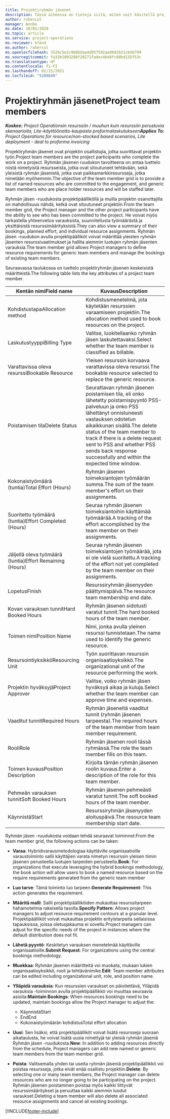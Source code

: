 ```yaml
---
title: Projektiryhmän jäsenet
description: Tässä aiheessa on tietoja siitä, miten voit käsitellä projektiryhmän jäsenen tietoja, määritteitä ja aikataulutusta.
author: ruhercul
manager: Annbe
ms.date: 10/01/2020
ms.topic: article
ms.service: project-operations
ms.reviewer: kfend
ms.author: ruhercul
ms.openlocfilehash: 3526c5e2c968bdaa4d957592aed8d1b21c64b799
ms.sourcegitcommit: fa32b1893286f20271fa4ec4be8fc68bd135f53c
ms.translationtype: HT
ms.contentlocale: fi-FI
ms.lasthandoff: 02/15/2021
ms.locfileid: "5286649"
---
```

# <a name="project-team-members"></a><span data-ttu-id="62b0d-103">Projektiryhmän jäsenet</span><span class="sxs-lookup"><span data-stu-id="62b0d-103">Project team members</span></span>

<span data-ttu-id="62b0d-104">_**Koskee:** Project Operationsin resurssiin / muuhun kuin resurssiin perustuvia skenaarioita, Lite-käyttöönotto-kaupasta proformalaskutukseen_</span><span class="sxs-lookup"><span data-stu-id="62b0d-104">_**Applies To:** Project Operations for resource/non-stocked based scenarios, Lite deployment - deal to proforma invoicing_</span></span>

<span data-ttu-id="62b0d-105">Projektiryhmän jäsenet ovat projektin osallistujia, jotka suorittavat projektin työn.</span><span class="sxs-lookup"><span data-stu-id="62b0d-105">Project team members are the project participants who complete the work on a project.</span></span> <span data-ttu-id="62b0d-106">Ryhmän jäsenen ruudukon tavoitteena on antaa luettelo niistä nimetyistä resursseista, jotka ovat sitoutuneet tehtävään, sekä yleisistä ryhmän jäsenistä, jotka ovat paikkamerkkiresursseja, jotka nimetään myöhemmin.</span><span class="sxs-lookup"><span data-stu-id="62b0d-106">The objective of the team member grid is to provide a list of named resources who are committed to the engagement, and generic team members who are place holder resources and will be staffed later.</span></span>

<span data-ttu-id="62b0d-107">Ryhmän jäsen -ruudukosta projektipäälliköllä ja muilla projektin osanottajilla on mahdollisuus nähdä, ketkä ovat sitoutuneet projektiin.</span><span class="sxs-lookup"><span data-stu-id="62b0d-107">From the team member grid, the Project manager and the other project participants have the ability to see who has been committed to the project.</span></span> <span data-ttu-id="62b0d-108">He voivat myös tarkastella yhteenvetoa varauksista, suunnitellusta työmäärästä ja yksittäisistä resurssimäärityksistä.</span><span class="sxs-lookup"><span data-stu-id="62b0d-108">They can also view a summary of their bookings, planned effort, and individual resource assignments.</span></span> <span data-ttu-id="62b0d-109">Ryhmän jäsen -ruudukon avulla projektipäälliköt voivat määrittää yleisten ryhmän jäsenten resurssivaatimukset ja hallita aiemmin luotujen ryhmän jäsenten varauksia.</span><span class="sxs-lookup"><span data-stu-id="62b0d-109">The team member grid allows Project managers to define resource requirements for generic team members and manage the bookings of existing team members.</span></span>

<span data-ttu-id="62b0d-110">Seuraavassa taulukossa on luettelo projektiryhmän jäsenen keskeisistä määritteistä.</span><span class="sxs-lookup"><span data-stu-id="62b0d-110">The following table lists the key attributes of a project team member.</span></span>

| <span data-ttu-id="62b0d-111">Kentän nimi</span><span class="sxs-lookup"><span data-stu-id="62b0d-111">Field name</span></span>          | <span data-ttu-id="62b0d-112">Kuvaus</span><span class="sxs-lookup"><span data-stu-id="62b0d-112">Description</span></span>                                                                                                                                                                  |
|--------------------------|-----------------------------------------------------------------------------------------------------------------------------------------------------------------------------------|
| <span data-ttu-id="62b0d-113">Kohdistustapa</span><span class="sxs-lookup"><span data-stu-id="62b0d-113">Allocation method</span></span>        | <span data-ttu-id="62b0d-114">Kohdistusmenetelmä, jota käytetään resurssien varaamiseen projektiin.</span><span class="sxs-lookup"><span data-stu-id="62b0d-114">The allocation method used to book resources on the project.</span></span>                                                                         |
| <span data-ttu-id="62b0d-115">Laskutustyyppi</span><span class="sxs-lookup"><span data-stu-id="62b0d-115">Billing Type</span></span>             | <span data-ttu-id="62b0d-116">Valitse, luokitellaanko ryhmän jäsen laskutettavaksi.</span><span class="sxs-lookup"><span data-stu-id="62b0d-116">Select whether the team member is classified as billable.</span></span>                                                                                                                                       |
| <span data-ttu-id="62b0d-117">Varattavissa oleva resurssi</span><span class="sxs-lookup"><span data-stu-id="62b0d-117">Bookable Resource</span></span>        | <span data-ttu-id="62b0d-118">Yleisen resurssin korvaava varattavissa oleva resurssi.</span><span class="sxs-lookup"><span data-stu-id="62b0d-118">The bookable resource selected to replace the generic resource.</span></span>                                                                                                                   |
| <span data-ttu-id="62b0d-119">Poistamisen tila</span><span class="sxs-lookup"><span data-stu-id="62b0d-119">Delete Status</span></span>            | <span data-ttu-id="62b0d-120">Seurattavan ryhmän jäsenen poistamisen tila, eli onko lähetetty poistamispyyntö PSS-palveluun ja onko PSS lähettänyt onnistuneesti vastauksen odotetun aikaikkunan sisällä.</span><span class="sxs-lookup"><span data-stu-id="62b0d-120">The delete status of the team member to track if there is a delete request sent to PSS and whether PSS sends back response successfully and within the expected time window.</span></span> |
| <span data-ttu-id="62b0d-121">Kokonaistyömäärä (tuntia)</span><span class="sxs-lookup"><span data-stu-id="62b0d-121">Total Effort (Hours)</span></span>     | <span data-ttu-id="62b0d-122">Ryhmän jäsenen toimeksiantojen työmäärän summa.</span><span class="sxs-lookup"><span data-stu-id="62b0d-122">The sum of the team member's effort on their assignments.</span></span>                                                                                                                         |
| <span data-ttu-id="62b0d-123">Suoritettu työmäärä (tuntia)</span><span class="sxs-lookup"><span data-stu-id="62b0d-123">Effort Completed (Hours)</span></span> | <span data-ttu-id="62b0d-124">Seuraa ryhmän jäsenen toimeksiantoihin käyttämää työmäärää.</span><span class="sxs-lookup"><span data-stu-id="62b0d-124">A tracking of the effort accomplished by the team member on their assignments.</span></span>                                                                                           |
| <span data-ttu-id="62b0d-125">Jäljellä oleva työmäärä (tuntia)</span><span class="sxs-lookup"><span data-stu-id="62b0d-125">Effort Remaining (Hours)</span></span> | <span data-ttu-id="62b0d-126">Seuraa ryhmän jäsenen toimeksiantojen työmäärää, jota ei ole vielä suoritettu.</span><span class="sxs-lookup"><span data-stu-id="62b0d-126">A tracking of the effort not yet completed by the team member on their assignments.</span></span>                                                                                    |
| <span data-ttu-id="62b0d-127">Lopetus</span><span class="sxs-lookup"><span data-stu-id="62b0d-127">Finish</span></span>                   | <span data-ttu-id="62b0d-128">Resurssiryhmän jäsenyyden päättymispäivä.</span><span class="sxs-lookup"><span data-stu-id="62b0d-128">The resource team membership end date.</span></span>                                                                                                                                            |
| <span data-ttu-id="62b0d-129">Kovan varauksen tunnit</span><span class="sxs-lookup"><span data-stu-id="62b0d-129">Hard Booked Hours</span></span>        | <span data-ttu-id="62b0d-130">Ryhmän jäsenen sidotusti varatut tunnit.</span><span class="sxs-lookup"><span data-stu-id="62b0d-130">The hard booked hours of the team member.</span></span>                                                                                                                                                                |
| <span data-ttu-id="62b0d-131">Toimen nimi</span><span class="sxs-lookup"><span data-stu-id="62b0d-131">Position Name</span></span>            | <span data-ttu-id="62b0d-132">Nimi, jonka avulla yleinen resurssi tunnistetaan.</span><span class="sxs-lookup"><span data-stu-id="62b0d-132">The name used to identify the generic resource.</span></span>                                                                                                                                   |
| <span data-ttu-id="62b0d-133">Resursointiyksikkö</span><span class="sxs-lookup"><span data-stu-id="62b0d-133">Resourcing Unit</span></span>          | <span data-ttu-id="62b0d-134">Työn suorittavan resurssin organisaatioyksikkö.</span><span class="sxs-lookup"><span data-stu-id="62b0d-134">The organizational unit of the resource performing the work.</span></span>                                                                                                                      |
| <span data-ttu-id="62b0d-135">Projektin hyväksyjä</span><span class="sxs-lookup"><span data-stu-id="62b0d-135">Project Approver</span></span>         | <span data-ttu-id="62b0d-136">Valitse, voiko ryhmän jäsen hyväksyä aikaa ja kuluja.</span><span class="sxs-lookup"><span data-stu-id="62b0d-136">Select whether the team member can approve time and expenses.</span></span>                                                                                                                     |
| <span data-ttu-id="62b0d-137">Vaaditut tunnit</span><span class="sxs-lookup"><span data-stu-id="62b0d-137">Required Hours</span></span>           | <span data-ttu-id="62b0d-138">Ryhmän jäseneltä vaaditut tunnit (ryhmän jäsenen tarpeesta).</span><span class="sxs-lookup"><span data-stu-id="62b0d-138">The required hours of the team member from team member requirement.</span></span>                                                                                                                       |
| <span data-ttu-id="62b0d-139">Rooli</span><span class="sxs-lookup"><span data-stu-id="62b0d-139">Role</span></span>                     | <span data-ttu-id="62b0d-140">Ryhmän jäsenen rooli tässä ryhmässä.</span><span class="sxs-lookup"><span data-stu-id="62b0d-140">The role the team member fills on this team.</span></span>                                                                                                                                |
| <span data-ttu-id="62b0d-141">Toimen kuvaus</span><span class="sxs-lookup"><span data-stu-id="62b0d-141">Position Description</span></span>     | <span data-ttu-id="62b0d-142">Kirjoita tämän ryhmän jäsenen roolin kuvaus.</span><span class="sxs-lookup"><span data-stu-id="62b0d-142">Enter a description of the role for this team member.</span></span>                                                                                                                             |
| <span data-ttu-id="62b0d-143">Pehmeän varauksen tunnit</span><span class="sxs-lookup"><span data-stu-id="62b0d-143">Soft Booked Hours</span></span>        | <span data-ttu-id="62b0d-144">Ryhmän jäsenen pehmeästi varatut tunnit.</span><span class="sxs-lookup"><span data-stu-id="62b0d-144">The soft booked hours of the team member.</span></span>                                                                                                                                                                 |
| <span data-ttu-id="62b0d-145">Käynnistä</span><span class="sxs-lookup"><span data-stu-id="62b0d-145">Start</span></span>                    | <span data-ttu-id="62b0d-146">Resurssiryhmän jäsenyyden aloituspäivä.</span><span class="sxs-lookup"><span data-stu-id="62b0d-146">The resource team membership start date.</span></span>                                                                                                                                          |

<span data-ttu-id="62b0d-147">Ryhmän jäsen -ruudukosta voidaan tehdä seuraavat toiminnot:</span><span class="sxs-lookup"><span data-stu-id="62b0d-147">From the team member grid, the following actions can be taken:</span></span>

- <span data-ttu-id="62b0d-148">**Varaa**: Hybridivarausmetodologiaa käyttäville organisaatioille varaustoiminto sallii käyttäjien varata nimetyn resurssin yleisen tiimin jäsenen perusteella luotujen tarpeiden perusteella.</span><span class="sxs-lookup"><span data-stu-id="62b0d-148">**Book**: For organizations that execute leveraging the hybrid bookings methodology, the book action will allow users to book a named resource based on the require requirements generated from the generic team member</span></span>
- <span data-ttu-id="62b0d-149">**Luo tarve**: Tämä toiminto luo tarpeen.</span><span class="sxs-lookup"><span data-stu-id="62b0d-149">**Generate Requirement**: This action generates the requirement.</span></span>
- <span data-ttu-id="62b0d-150">**Määritä malli**: Sallii projektipäälliköiden mukauttaa resurssitarpeen hahamotelmia rakeisella tasolla.</span><span class="sxs-lookup"><span data-stu-id="62b0d-150">**Specify Pattern**: Allows project managers to adjust resource requirement contours at a granular level.</span></span> <span data-ttu-id="62b0d-151">Projektipäälliköt voivat mukauttaa projektin erityistarpeita sellaisissa tapauksissa, joissa oletusjakauma ei sovellu.</span><span class="sxs-lookup"><span data-stu-id="62b0d-151">Project managers can adjust for the specific needs of the project in instances where the default distribution does not fit.</span></span>
- <span data-ttu-id="62b0d-152">**Lähetä pyyntö**: Keskitetyn varauksen menetelmää käyttäville organisaatioille.</span><span class="sxs-lookup"><span data-stu-id="62b0d-152">**Submit Request**: For organizations using the central bookings methodology.</span></span>
- <span data-ttu-id="62b0d-153">**Muokkaa**: Ryhmän jäsenen määritteitä voi muokata, mukaan lukien organisaatioyksikkö, rooli ja tehtävänimike.</span><span class="sxs-lookup"><span data-stu-id="62b0d-153">**Edit**: Team member attributes can be edited including organizational unit, role, and position name.</span></span>
- <span data-ttu-id="62b0d-154">**Ylläpidä varauksia**: Kun resurssien varaukset on päivitettävä, Ylläpidä varauksia -toiminnon avulla projektipäällikkö voi muuttaa seuraavia asioita:</span><span class="sxs-lookup"><span data-stu-id="62b0d-154">**Maintain Bookings**: When resources bookings need to be updated, maintain bookings allow the Project manager to adjust the:</span></span>

    - <span data-ttu-id="62b0d-155">Käynnistä</span><span class="sxs-lookup"><span data-stu-id="62b0d-155">Start</span></span>
    - <span data-ttu-id="62b0d-156">End</span><span class="sxs-lookup"><span data-stu-id="62b0d-156">End</span></span>
    - <span data-ttu-id="62b0d-157">Kokonaistyömäärän kohdistus</span><span class="sxs-lookup"><span data-stu-id="62b0d-157">Total effort allocation</span></span>

- <span data-ttu-id="62b0d-158">**Uusi**: Sen lisäksi, että projektipäälliköt voivat lisätä resursseja suoraan aikataulusta, he voivat lisätä uusia nimettyjä tai yleisiä ryhmän jäseniä Ryhmän jäsen -ruudukosta.</span><span class="sxs-lookup"><span data-stu-id="62b0d-158">**New**: In addition to adding resources directly from the schedule, Project managers can add new named or generic team members from the team member grid.</span></span>
- <span data-ttu-id="62b0d-159">**Poista**: Valitsemalla yhden tai useita ryhmän jäseniä projektipäällikkö voi poistaa resursseja, jotka eivät enää osallistu projektiin.</span><span class="sxs-lookup"><span data-stu-id="62b0d-159">**Delete**: By selecting one or many team members, the Project manager can delete resources who are no longer going to be participating on the project.</span></span> <span data-ttu-id="62b0d-160">Ryhmän jäsenen poistaminen poistaa myös kaikki liittyvät resurssimääritykset ja peruuttaa kaikki aiemmin luodut varaukset.</span><span class="sxs-lookup"><span data-stu-id="62b0d-160">Deleting a team member will also delete all associated resource assignments and  cancel all existing bookings.</span></span>


[!INCLUDE[footer-include](../includes/footer-banner.md)]